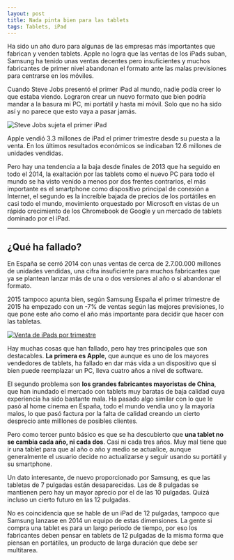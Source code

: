 ```yaml
---
layout: post
title: Nada pinta bien para las tablets
tags: Tablets, iPad
---
```

Ha sido un año duro para algunas de las empresas más importantes que fabrican y venden tablets. Apple no logra que las ventas de los iPads suban, Samsung ha tenido unas ventas decentes pero insuficientes y muchos fabricantes de primer nivel abandonan el formato ante las malas previsiones para centrarse en los móviles.

Cuando Steve Jobs presentó el primer iPad al mundo, nadie podía creer lo que estaba viendo. Lograron crear un nuevo formato que bien podría mandar a la basura mi PC, mi portátil y hasta mi móvil. Solo que no ha sido así y no parece que esto vaya a pasar jamás.

<img src="https://cdn-images-2.medium.com/max/1024/1*KBvRmUL2iT7rPtgjTMSKzQ.jpeg" class="alignleft" alt="Steve Jobs sujeta el primer iPad">

Apple vendió 3.3 millones de iPad el primer trimestre desde su puesta a la venta. En los últimos resultados económicos se indicaban 12.6 millones de unidades vendidas.

Pero hay una tendencia a la baja desde finales de 2013 que ha seguido en todo el 2014, la exaltación por las tablets como el nuevo PC para todo el mundo se ha visto venido a menos por dos frentes contrarios, el más importante es el smartphone como dispositivo principal de conexión a Internet, el segundo es la increíble bajada de precios de los portátiles en casi todo el mundo, movimiento orquestado por Microsoft en vistas de un rápido crecimiento de los Chromebook de Google y un mercado de tablets dominado por el iPad.

<hr>

## ¿Qué ha fallado?

En España se cerró 2014 con unas ventas de cerca de 2.7.00.000 millones de unidades vendidas, una cifra insuficiente para muchos fabricantes que ya se plantean lanzar más de una o dos versiones al año o si abandonar el formato.

2015 tampoco apunta bien, según Samsung España el primer trimestre de 2015 ha empezado con un -7% de ventas según las mejores previsiones, lo que pone este año como el año más importante para decidir que hacer con las tabletas.

<a href="https://i.imgur.com/WpVSTav.png"><img src="http://i.imgur.com/WpVSTav.png" alt="Venta de iPads por trimestre" class="aligncenter"></a>

Hay muchas cosas que han fallado, pero hay tres principales que son destacables. **La primera es Apple**, que aunque es uno de los mayores vendedores de tablets, ha fallado en dar más vida a un dispositivo que si bien puede reemplazar un PC, lleva cuatro años a nivel de software.

El segundo problema son **los grandes fabricantes mayoristas de China**, que han inundado el mercado con tablets muy baratas de baja calidad cuya experiencia ha sido bastante mala. Ha pasado algo similar con lo que le pasó al home cinema en España, todo el mundo vendía uno y la mayoría malos, lo que pasó factura por la falta de calidad creando un cierto desprecio ante milllones de posibles clientes.

Pero como tercer punto básico es que se ha descubierto que **una tablet no se cambia cada año, ni cada dos**. Casi ni cada tres años. Muy mal tiene que ir una tablet para que al año o año y medio se actualice, aunque generalmente el usuario decide no actualizarse y seguir usando su portátil y su smartphone.

Un dato interesante, de nuevo proporcionado por Samsung, es que las tabletas de 7 pulgadas están desaparecidas. Las de 8 pulgadas se mantienen pero hay un mayor aprecio por el de las 10 pulgadas. Quizá incluso un cierto futuro en las 12 pulgadas.

No es coincidencia que se hable de un iPad de 12 pulgadas, tampoco que Samsung lanzase en 2014 un equipo de estas dimensiones. La gente si compra una tablet es para un largo periodo de tiempo, por eso los fabricantes deben pensar en tablets de 12 pulgadas de la misma forma que piensan en portátiles, un producto de larga duración que debe ser multitarea.